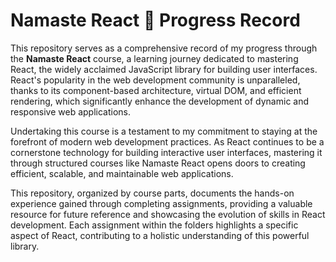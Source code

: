 # Namaste React 🚀 Progress Record

This repository serves as a comprehensive record of my progress through the **Namaste React** course, a learning journey dedicated to mastering React, the widely acclaimed JavaScript library for building user interfaces. React's popularity in the web development community is unparalleled, thanks to its component-based architecture, virtual DOM, and efficient rendering, which significantly enhance the development of dynamic and responsive web applications.

 Undertaking this course is a testament to my commitment to staying at the forefront of modern web development practices. As React continues to be a cornerstone technology for building interactive user interfaces, mastering it through structured courses like Namaste React opens doors to creating efficient, scalable, and maintainable web applications. 

This repository, organized by course parts, documents the hands-on experience gained through completing assignments, providing a valuable resource for future reference and showcasing the evolution of skills in React development. Each assignment within the folders highlights a specific aspect of React, contributing to a holistic understanding of this powerful library.





